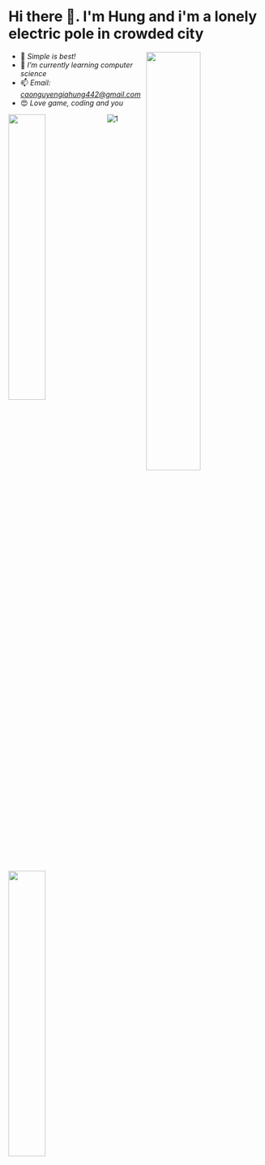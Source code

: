 # Hi there 👋. I'm Hung and i'm a lonely electric pole in crowded city


<img  align="right" width="46%"  src="https://user-images.githubusercontent.com/74876682/209272657-43c1cb64-2808-43bd-85fc-3156ff690215.png" />

- 💬 *Simple is best!*
- 🌱 *I’m currently learning computer science*
- 📫 *Email: caonguyengiahung442@gmail.com*
- 😍 *Love game, coding and you*


 <img style="margin-bottom: 10px;" align = "left" width="38%" src="https://github-readme-stats.vercel.app/api?username=goiliace&show_icons=true&title_color=ffffff&icon_color=34abeb&text_color=daf7dc&bg_color=151515" />
<img align = "left" width="38%" src="https://github-readme-stats.vercel.app/api/top-langs/?username=goiliace&layout=compact&show_icons=true&title_color=ffffff&icon_color=34abeb&text_color=daf7dc&bg_color=151515" style="vertical-align: top;" />


 
 
 
![1](https://gist.githubusercontent.com/brudnak/aba00c9a1c92d226f68e8ad8ba1e0a40/raw/e1e4a92f6072d15014f19aa8903d24a1ac0c41a4/nyan-cat.gif)

<!-- ![2](https://raw.githubusercontent.com/brudnak/brudnak/output/github-contribution-grid-snake.svg) -->
<!--  
 ![1](https://media.giphy.com/media/ICOgUNjpvO0PC/giphy.gif)  ![2](https://media.giphy.com/media/yedDQGWwq0heU/giphy.gif) 
**GoiliAce/goiliace** is a ✨ _special_ ✨ repository because its `README.md` (this file) appears on your GitHub profile.

Here are some ideas to get you started:

- 🔭 I’m currently working on ...
- 🌱 I’m currently learning ...
- 👯 I’m looking to collaborate on ...
- 🤔 I’m looking for help with ...
- 💬 Ask me about ...

- 😄 Pronouns: ...
- ⚡ Fun fact: ...
-->

